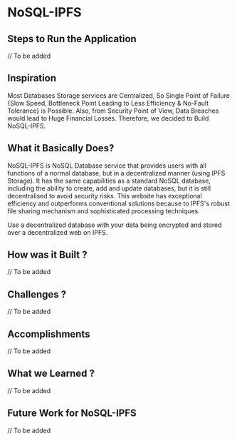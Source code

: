 # NoSQL-IPFS

## Steps to Run the Application
// To be added

## Inspiration
Most Databases Storage services are Centralized, So Single Point of Failure {Slow Speed, Bottleneck Point Leading to Less Efficiency & No-Fault Tolerance} is Possible. Also, from Security Point of View, Data Breaches would lead to Huge Financial Losses.
Therefore, we decided to Build NoSQL-IPFS.

## What it Basically Does?
NoSQL-IPFS is NoSQL Database service that provides users with all functions of a normal database, but in a decentralized manner (using IPFS Storage).
It has the same capabilities as a standard NoSQL database, including the ability to create, add and update databases, but it is still decentralised to avoid security risks. 
This website has exceptional efficiency and outperforms conventional solutions because to IPFS's robust file sharing mechanism and sophisticated processing techniques.

Use a decentralized database with your data being encrypted and stored over a decentralized web on IPFS.

## How was it Built ?
// To be added

## Challenges ?
// To be added

## Accomplishments 
// To be added

## What we Learned ?
// To be added

## Future Work for NoSQL-IPFS
// To be added